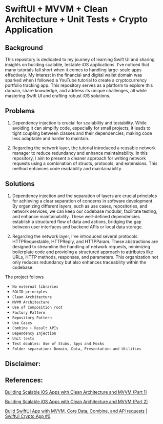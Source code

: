 # SwiftUI + MVVM + Clean Architecture + Unit Tests + Crypto Application


## Background
This repository is dedicated to my journey of learning Swift UI and sharing insights on building scalable, testable iOS applications. I've noticed that many tutorials fall short when it comes to handling large-scale apps effectively. My interest in the financial and digital wallet domain was sparked when I followed a YouTube tutorial to create a cryptocurrency portfolio tracking app. This repository serves as a platform to explore this domain, share knowledge, and address its unique challenges, all while mastering Swift UI and crafting robust iOS solutions.

## Problems
1. Dependency injection is crucial for scalability and testability. While avoiding it can simplify code, especially for small projects, it leads to tight coupling between classes and their dependencies, making code less adaptable and harder to maintain.

2. Regarding the network layer, the tutorial introduced a reusable network manager to reduce redundancy and enhance maintainability. In this repository, I aim to present a cleaner approach for writing network requests using a combination of structs, protocols, and extensions. This method enhances code readability and maintainability.

## Solutions
1. Dependency injection and the separation of layers are crucial principles for achieving a clear separation of concerns in software development. By organizing different layers, such as use cases, repositories, and network services, we can keep our codebase modular, facilitate testing, and enhance maintainability. These well-defined dependencies establish a structured flow of data and actions, bridging the gap between user interfaces and backend APIs or local data storage.

2. Regarding the network layer, I've introduced several protocols: HTTPRequestable, HTTPReply, and HTTPParam. These abstractions are designed to streamline the handling of network requests, minimizing boilerplate code and providing a structured approach to attributes like URLs, HTTP methods, responses, and parameters. This organization not only reduces redundancy but also enhances traceability within the codebase.

The project follows

- ``No external libraries``
- ``SOLID principles``
- ``Clean Architecture``
- ``MVVM Architecture``
- ``Use of Composition root``
- ``Factory Pattern``
- ``Repository Pattern``
- ``Use Cases``
- ``Combine + Result APIs``
- ``Dependency Injection``
- ``Unit tests``
- ``Test doubles: Use of Stubs, Spys and Mocks``
- ``Folder separation: Domain, Data, Presentation and Utilities``

## Disclaimer:

## References: 

[Building Scalable iOS Apps with Clean Architecture and MVVM (Part 1)](https://medium.com/@wadegraduate/building-scalable-ios-apps-with-clean-architecture-and-mvvm-part-1-38a3d142cf59)

[Building Scalable iOS Apps with Clean Architecture and MVVM (Part 2)](https://medium.com/@wadegraduate/building-scalable-ios-apps-with-clean-architecture-and-mvvm-part-2-c24ff24075c0)

[Build SwiftUI App with MVVM, Core Data, Combine, and API requests | SwiftUI Crypto App #0](https://youtu.be/TTYKL6CfbSs?si=pbv-6BSNSZ2YGTUB)
